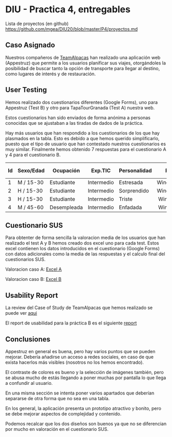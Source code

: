 # DIU - Practica 4, entregables

Lista de proyectos (en github) https://github.com/mgea/DIU20/blob/master/P4/proyectos.md

## Caso Asignado  

Nuestros compañeros de [TeamAlpacas](https://github.com/susolr/DIU21) han realizado una aplicación web (Appestruz) que  permite a los usuarios planificar sus viajes, otorgándoles la posibilidad de buscar tanto la opción de transporte para llegar al destino, como lugares de interés y de restauración. 
  

## User Testing  
Hemos realizado dos cuestionarios diferentes (Google Forms), uno para Appestruz (Test B) y otro para TapaTourGranada (Test A) nuestra web.

Estos cuestionarios han sido enviados de forma anónima a personas conocidas que se ajustaban a las tiradas de dados de la práctica.  

Hay más usuarios que han respondido a los cuestionarios de los que hay plasmados en la tabla. Esto es debido a que hemos querido simplificarlo, puesto que el tipo de usuario que han contestado nuestros cuestionarios es muy similar. Finalmente hemos obtenido 7 respuestas para el cuestionario A y 4 para el cuestionario B.

| Id | Sexo/Edad   | Ocupación   |  Exp.TIC    | Personalidad | Plataforma      | TestA/B | SUS score
| -- | ----------- | ----------- | ----------- | -----------  | --------------- | ------- | ---------
| 1  | M / 15-30   | Estudiante  | Intermedio  | Estresada    | Windows/Android | B	  | 85
| 2  | H / 15-30   | Estudiante  | Intermedio  | Sorprendido  | Windows/Android | B	  | 77.5
| 3  | H / 15-30   | Estudiante  | Intermedio  | Triste       | Windows/Android | A 	  | 87.5
| 4  | M / 45-60   | Desempleada | Intermedio  | Enfadada     | Windows/Android | A 	  | 80

## Cuestionario SUS  
  
Para obtenter de forma sencilla la valoracion media de los usuarios que han realizado el test A y B hemos creado dos excel uno para cada test. Estos excel contienen los datos introducidos en el cuestionario (Google Forms) con datos adicionales como la media de las respuestas y el calculo final del cuestionarios SUS.

Valoracion caso A: [Excel A](https://github.com/FranJimenez88/DIU21/blob/master/P4/_SUS%20A%20(respuestas)%20.xlsx)

Valoracion caso B: [Excel B](https://github.com/FranJimenez88/DIU21/blob/master/P4/SUS%20B%20(respuestas).xlsx)


## Usability Report  

La review del Case of Study de TeamAlpacas que hemos realizado se puede ver [aqui](https://github.com/FranJimenez88/DIU21/blob/master/P4/UXCaseStudy-review.ods)

El report de usabilidad para la práctica B es el siguiente [report](https://github.com/FranJimenez88/DIU21/blob/master/P4/DIU-P4.pdf)

## Conclusiones
  
Appestruz en general es buena, pero hay varios puntos que se pueden mejorar. Debería añadirse un acceso a redes sociales, en caso de que exista hacerlos más visibles (nosotros no los hemos encontrado).  

El contraste de colores es bueno y la selección de imágenes también, pero se abusa mucho de estás llegando a poner muchas por pantalla lo que llega a confundir al usuario. 

En una misma sección se intenta poner varios apartados que deberían separarse de otra forma que no sea en una tabla. 

En los general, la aplicación presenta un prototipo atractivo y bonito, pero se debe mejorar aspectos de complejidad y contenido.

Podemos recalcar que los dos diseños son buenos ya que no se diferencian por mucho en valoración en el cuestionario SUS.
